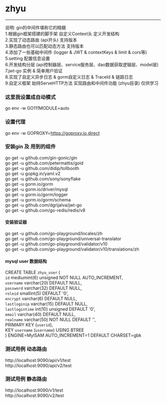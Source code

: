 # zhyu
****
说明: gin的中间件堪称它的精髓  
1.根据gin框架搭建的脚手架 自定义Context头 定义开发结构  
2.实现了动态路由 (api开头) 支持版本  
3.静态路由也可以匹配动态方法 支持版本  
4.添加了一些基础中间件 (logger & JWT & contextKeys & limit & cors等)  
5.setting 配置信息设置  
6.开发结构分层 (api控制器层、service服务层、dao数据获取逻辑层、model层)  
7.jwt-go 实例 & 简单用户验证  
8.实现了自定义异步日志 & gorm自定义日志 & TraceId & 链路日志  
9.自定义框架 劫持ServeHTTP方法 实现路由和中间件功能 (zhyu目录) 仅供学习   

### 这里我设置成自动模式
go env -w GO111MODULE=auto

### 设置代理
go env -w GOPROXY=https://goproxy.io,direct

### 安装gin 及 用到的组件
go get -u github.com/gin-gonic/gin  
go get -u github.com/petermattis/goid  
go get -u github.com/didip/tollbooth  
go get -u gopkg.in/yaml.v2  
go get -u github.com/sony/sonyflake  
go get -u gorm.io/gorm  
go get -u gorm.io/driver/mysql  
go get -u gorm.io/gorm/logger  
go get -u gorm.io/gorm/schema  
go get -u github.com/dgrijalva/jwt-go  
go get -u github.com/go-redis/redis/v8  
#### 安装验证器
go get -u github.com/go-playground/locales/zh  
go get -u github.com/go-playground/universal-translator  
go get -u github.com/go-playground/validator/v10  
go get -u github.com/go-playground/validator/v10/translations/zh  

#### mysql user 数据结构
CREATE TABLE `zhyu_user` (  
`id` mediumint(6) unsigned NOT NULL AUTO_INCREMENT,  
`username` varchar(20) DEFAULT NULL,  
`password` varchar(32) DEFAULT NULL,  
`roleid` smallint(5) DEFAULT '0',  
`encrypt` varchar(6) DEFAULT NULL,  
`lastloginip` varchar(15) DEFAULT NULL,  
`lastlogintime` int(10) unsigned DEFAULT '0',  
`email` varchar(40) DEFAULT NULL,  
`realname` varchar(50) NOT NULL DEFAULT '',  
PRIMARY KEY (`userid`),  
KEY `username` (`username`) USING BTREE  
) ENGINE=MyISAM AUTO_INCREMENT=1 DEFAULT CHARSET=gbk  

### 测试用例 动态路由
http://localhost:9090/api/v1/test  
http://localhost:9090/api/v2/test  

### 测试用例 静态路由
http://localhost:9090/v1/test  
http://localhost:9090/v2/test  

